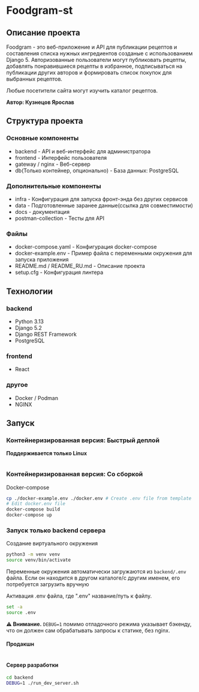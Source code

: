 # Foodgram-st
## Описание проекта

Foodgram - это веб-приложение и API для публикации рецептов и составления списка нужных ингредиентов созданые с использованием Django 5. 
Авторизованные пользователи могут публиковать рецепты, добавлять понравившиеся рецепты в избранное, 
подписываться на публикации других авторов и формировать список покупок для выбранных рецептов.

Любые посетители сайта могут изучить каталог рецептов.

**Автор: Кузнецов Ярослав**

## Структура проекта

### Основные компоненты
* backend - API и веб-интерфейс для администратора
* frontend - Интерфейс пользователя
* gateway / nginx - Веб-сервер
* db(Только контейнер, опционально) - База данных: PostgreSQL

### Дополнительные компоненты
* infra - Конфигурация для запуска фронт-энда без других сервисов
* data - Подготовленные заранее данные(ссылка для совместимости)
* docs - документация
* postman-collection - Тесты для API

### Файлы
* docker-compose.yaml - Конфигурация docker-compose 
* docker-example.env - Пример файла с переменными окружения для запуска приложения
* README.md / README_RU.md - Описание проекта
* setup.cfg - Конфигурация линтера

## Технологии
### backend
* Python 3.13
* Django 5.2
* Django REST Framework
* PostgreSQL

### frontend
* React

### другое
* Docker / Podman
* NGINX

## Запуск

### Контейнеризированная версия: Быстрый деплой

**Поддерживается только Linux**
```bash
```

### Контейнеризированная версия: Со сборкой
Docker-compose
```bash
cp ./docker-example.env ./docker.env # Create .env file from template
# Edit docker.env file 
docker-compose build 
docker-compose up
```

### Запуск только backend сервера
Создание виртуального окружения
```bash
python3 -m venv venv
source venv/bin/activate
```

Переменные окружения автоматически загружаются из ``backend/.env`` файла. 
Если он находится в другом каталоге/с другим именем, его потребуется загрузить вручную

Активация .env файла, где ".env" название/путь к файлу.
```bash
set -a
source .env
```

**⚠️ Внимание.** ``DEBUG=1`` помимо отладочного режима указывает бэкенду, что он должен сам обрабатывать запросы к статике, без nginx.

#### Продакшн
```bash

```

#### Сервер разработки

```bash
cd backend
DEBUG=1 ./run_dev_server.sh
```
